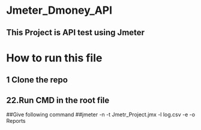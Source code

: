 # Jmeter_Dmoney_API
## This Project is API test using Jmeter 
# How to run this file

## 1 Clone the repo
## 22.Run CMD in the root file
##Give following command
##jmeter -n -t Jmetr_Project.jmx -l log.csv -e -o Reports
